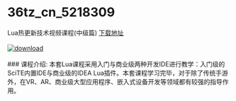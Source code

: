 # 36tz_cn_5218309
Lua热更新技术视频课程(中级篇)
[下载地址](http://www.36tz.cn/article/5218309 "下载地址")
<br/></br>[![download](http://36tz.cn/muke_img/2021_02_1-22-300x171.png "下载地址")](http://www.36tz.cn/article/5218309 "下载地址")
<br/></br>### 课程介绍:
本套Lua课程采用入门与商业级两种开发IDE进行教学：入门级的SciTE内置IDE与商业级的IDEA Lua插件。本套课程学习完毕，对于除了传统手游外，在VR、AR、商业级大型应用程序、嵌入式设备开发等领域都有较强的指导作用。

